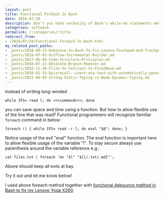 ```yaml
---
layout: post
title: Functional ForEach In Bash
date: 2016-07-28
description: Don't you hate verbosity of Bash's while-do statements when writing in-line scripts? No worries, you can improve on that!
categories: software
permalink: /:categories/:title
redirect_from:
- /2016/07/28/Functional-Foreach-In-Bash.html
my_related_post_paths:
- _posts/2018-09-23-Debounce-In-Bash-To-Fix-Lenovo-Touchpad-And-Trackpoint-Lost-Sync.md
- _posts/2016-07-03-GitFlow-Incremental-Builder.md
- _posts/2017-06-04-Code-Structure-Principles.md
- _posts/2016-07-22-Obsolete-Branch-Remover.md
- _posts/2016-12-26-Flite-Vs-Festival-Vs-Pico2Wave.md
- _posts/2020-01-15-Quizrecall--Learn-any-text-with-automatically-generated-quiz.md
- _posts/2022-08-03-Strong-Static-Typing-vs-Weak-Dynamic-Typing.md
---
```




Instead of writing long-winded

    while IFS= read l; do <<<command>>>; done

you can save space and time using a function. But how to allow flexible use of the line that was read? Functional programmers will recognize familiar ```foreach``` command in below:

    foreach () { while IFS= read -r l; do eval "$@"; done; }

Notice usage of the evil "eval" function. The eval function is important here to allow flexible usage of the variable "l". To stay secure always use parenthesis around the variable reference e.g.:

    cat files.txt | foreach 'mv "$l" "${l/.txt/.md}"';

Above should keep all evils at bay.

Try it out and let me know below!

I used above foreach method together with [functional debounce method in Bash to fix my Lenovo Yoga X260](/software/Debounce-In-Bash-To-Fix-Lenovo-Touchpad-And-Trackpoint-Lost-Sync).
